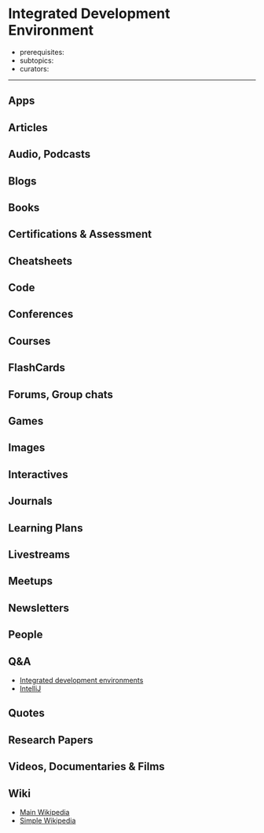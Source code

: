 # Integrated Development Environment

- prerequisites:
- subtopics:
- curators:

------

## Apps


## Articles

## Audio, Podcasts

## Blogs

## Books

## Certifications & Assessment

## Cheatsheets

## Code

## Conferences

## Courses

## FlashCards

## Forums, Group chats

## Games

## Images

## Interactives

## Journals

## Learning Plans

## Livestreams

## Meetups

## Newsletters

## People

## Q&A

- [Integrated development environments](https://www.quora.com/topic/Integrated-Development-Environments)
- [IntelliJ](https://www.quora.com/topic/IntelliJ-IDEA)

## Quotes

## Research Papers

## Videos, Documentaries & Films

## Wiki

- [Main Wikipedia]()
- [Simple Wikipedia]()

